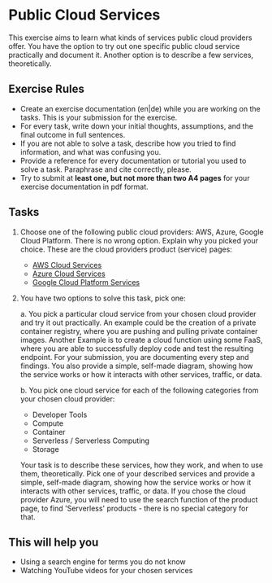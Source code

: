 # Public Cloud Services

This exercise aims to learn what kinds of services public cloud providers offer. You have the option to try out one specific public cloud service practically and document it. Another option is to describe a few services, theoretically.

## Exercise Rules

- Create an exercise documentation (en|de) while you are working on the tasks. This is your submission for the exercise.
- For every task, write down your initial thoughts, assumptions, and the final outcome in full sentences.
- If you are not able to solve a task, describe how you tried to find information, and what was confusing you.
- Provide a reference for every documentation or tutorial you used to solve a task. Paraphrase and cite correctly, please.
- Try to submit at __least one, but not more than two A4 pages__ for your exercise documentation in pdf format.

## Tasks

1. Choose one of the following public cloud providers: AWS, Azure, Google Cloud Platform. There is no wrong option. Explain why you picked your choice. These are the cloud providers product (service) pages:

   - [AWS Cloud Services](https://aws.amazon.com/products)
   - [Azure Cloud Services](https://azure.microsoft.com/en-us/services)
   - [Google Cloud Platform Services](https://cloud.google.com/products)

2. You have two options to solve this task, pick one:

   a. You pick a particular cloud service from your chosen cloud provider and try it out practically. An example could be the creation of a private container registry, where you are pushing and pulling private container images. Another Example is to create a cloud function using some FaaS, where you are able to successfully deploy code and test the resulting endpoint. For your submission, you are documenting every step and findings. You also provide a simple, self-made diagram, showing how the service works or how it interacts with other services, traffic, or data.

   b. You pick one cloud service for each of the following categories from your chosen cloud provider:

   - Developer Tools
   - Compute
   - Container
   - Serverless / Serverless Computing
   - Storage

   Your task is to describe these services, how they work, and when to use them, theoretically. Pick one of your described services and provide a simple, self-made diagram, showing how the service works or how it interacts with other services, traffic, or data.
   If you chose the cloud provider Azure, you will need to use the search function of the product page, to find 'Serverless' products - there is no special category for that.

## This will help you

- Using a search engine for terms you do not know
- Watching YouTube videos for your chosen services
